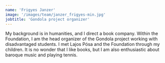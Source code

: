 ```yaml
---
name: 'Frigyes Janzer'
image: '/images/team/janzer_frigyes-min.jpg'
jobtitle: 'Gondola project organizer'
---
```


My background is in humanities, and I direct a book company. Within the Foundation, I am the head organizer of the Gondola project working with disadvantaged students. I met Lajos Pósa and the Foundation through my children. It is no wonder that I like books, but I am also enthusiastic about baroque music and playing tennis.
